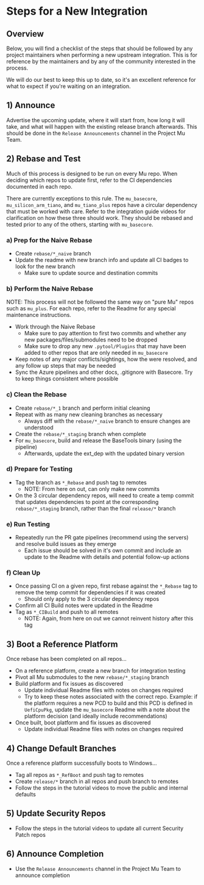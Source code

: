 # Steps for a New Integration

## Overview

Below, you will find a checklist of the steps that should be followed by any project maintainers when performing a new
upstream integration. This is for reference by the maintainers and by any of the community interested in the process.

We will do our best to keep this up to date, so it's an excellent reference for what to expect if you're waiting on an
integration.

## 1) Announce

Advertise the upcoming update, where it will start from, how long it will take, and what will happen with the existing
release branch afterwards. This should be done in the `Release Announcements` channel in the Project Mu Team.

## 2) Rebase and Test

Much of this process is designed to be run on every Mu repo. When deciding which repos to update first, refer to the CI
dependencies documented in each repo.

There are currently exceptions to this rule. The `mu_basecore`, `mu_silicon_arm_tiano`, and `mu_tiano_plus` repos have a
circular dependency that must be worked with care. Refer to the integration guide videos for clarification on how these
three should work. They should be rebased and tested prior to any of the others, starting with `mu_basecore`.

### a) Prep for the Naive Rebase

* Create `rebase/*_naive` branch
* Update the readme with new branch info and update all CI badges to look for the new branch
  * Make sure to update source and destination commits

### b) Perform the Naive Rebase

NOTE: This process will not be followed the same way on "pure Mu" repos such as `mu_plus`.
For each repo, refer to the Readme for any special maintenance instructions.

* Work through the Naive Rebase
  * Make sure to pay attention to first two commits and whether any new packages/files/submodules need to be dropped
  * Make sure to drop any new `.pytool/Plugins` that may have been added to other repos that are only needed in
    `mu_basecore`
* Keep notes of any major conflicts/sightings, how the were resolved, and any follow up steps that may be needed
* Sync the Azure pipelines and other docs, .gitignore with Basecore. Try to keep things consistent where possible

### c) Clean the Rebase

* Create `rebase/*_1` branch and perform initial cleaning
* Repeat with as many new cleaning branches as necessary
  * Always diff with the `rebase/*_naive` branch to ensure changes are understood
* Create the `rebase/*_staging` branch when complete
* For `mu_basecore`, build and release the BaseTools binary (using the pipeline)
  * Afterwards, update the ext_dep with the updated binary version

### d) Prepare for Testing

* Tag the branch as `*_Rebase` and push tag to remotes
  * NOTE: From here on out, can only make new commits
* On the 3 circular dependency repos, will need to create a temp commit that updates dependencies to point at
  the corresponding `rebase/*_staging` branch, rather than the final `release/*` branch

### e) Run Testing

* Repeatedly run the PR gate pipelines (recommend using the servers) and resolve build issues as they emerge
  * Each issue should be solved in it's own commit and include an update to the Readme with details and potential
    follow-up actions

### f) Clean Up

* Once passing CI on a given repo, first rebase against the `*_Rebase` tag to remove the temp commit for dependencies
  if it was created
  * Should only apply to the 3 circular dependency repos
* Confirm all CI Build notes were updated in the Readme
* Tag as `*_CIBuild` and push to all remotes
  * NOTE: Again, from here on out we cannot reinvent history after this tag

## 3) Boot a Reference Platform

Once rebase has been completed on all repos...

* On a reference platform, create a new branch for integration testing
* Pivot all Mu submodules to the new `rebase/*_staging` branch
* Build platform and fix issues as discovered
  * Update individual Readme files with notes on changes required
  * Try to keep these notes associated with the correct repo. Example: if the platform requires a new PCD to build
    and this PCD is defined in `UefiCpuPkg`, update the `mu_basecore` Readme with a note about the platform decision
    (and ideally include recommendations)
* Once built, boot platform and fix issues as discovered
  * Update individual Readme files with notes on changes required

## 4) Change Default Branches

Once a reference platform successfully boots to Windows...

* Tag all repos as `*_RefBoot` and push tag to remotes
* Create `release/*` branch in all repos and push branch to remotes
* Follow the steps in the tutorial videos to move the public and internal defaults

## 5) Update Security Repos

* Follow the steps in the tutorial videos to update all current Security Patch repos

## 6) Announce Completion

* Use the `Release Announcements` channel in the Project Mu Team to announce completion
